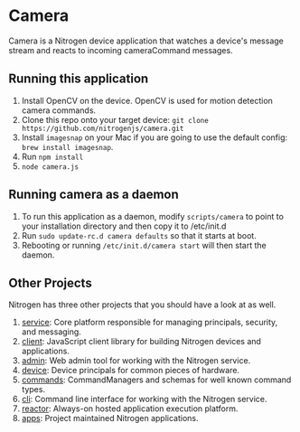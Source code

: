 # Camera

Camera is a Nitrogen device application that watches a device's message stream and reacts to incoming cameraCommand messages.

## Running this application

1. Install OpenCV on the device.  OpenCV is used for motion detection camera commands.
2. Clone this repo onto your target device: `git clone https://github.com/nitrogenjs/camera.git`
3. Install `imagesnap` on your Mac if you are going to use the default config: `brew install imagesnap`.
3. Run `npm install`
4. `node camera.js`

## Running camera as a daemon

1. To run this application as a daemon, modify `scripts/camera` to point to your installation directory and then copy it to /etc/init.d
2. Run `sudo update-rc.d camera defaults` so that it starts at boot.
2. Rebooting or running `/etc/init.d/camera start` will then start the daemon.

## Other Projects

Nitrogen has three other projects that you should have a look at as well.

1. [service](https://github.com/nitrogenjs/service): Core platform responsible for managing principals, security, and messaging.
2. [client](https://github.com/nitrogenjs/client): JavaScript client library for building Nitrogen devices and applications.
3. [admin](https://github.com/nitrogenjs/admin): Web admin tool for working with the Nitrogen service.
4. [device](https://github.com/nitrogenjs/devices): Device principals for common pieces of hardware.
5. [commands](https://github.com/nitrogenjs/commands): CommandManagers and schemas for well known command types.
6. [cli](https://github.com/nitrogenjs/cli): Command line interface for working with the Nitrogen service.
7. [reactor](https://github.com/nitrogenjs/reactor): Always-on hosted application execution platform.
7. [apps](https://github.com/nitrogenjs/apps): Project maintained Nitrogen applications.